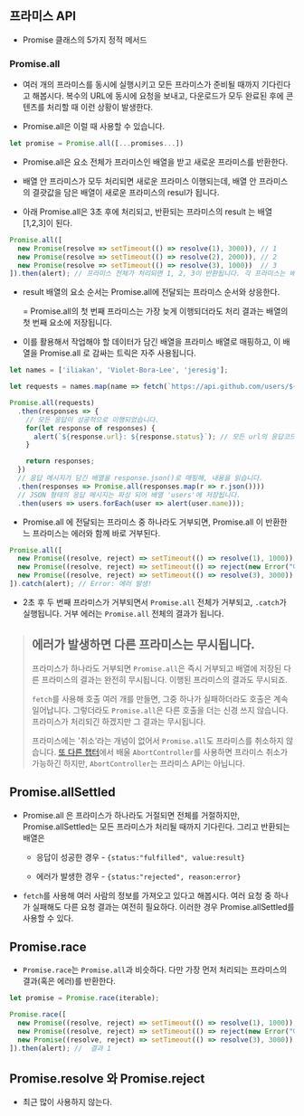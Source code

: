 ## 프라미스 API

- Promise 클래스의 5가지 정적 메서드

### Promise.all

- 여러 개의 프라미스를 동시에 실행시키고 모든 프라미스가 준비될 때까지 기다린다고 해봅시다. 복수의 URL에 동시에 요청을 보내고, 다운로드가 모두 완료된 후에 콘텐츠를 처리할 때 이런 상황이 발생한다.

- Promise.all은 이럴 때 사용할 수 있습니다.

```js
let promise = Promise.all([...promises...])
```

- Promise.all은 요소 전체가 프라미스인 배열을 받고 새로운 프라미스를 반환한다.

- 배열 안 프라미스가 모두 처리되면 새로운 프라미스 이행되는데, 배열 안 프라미스의 결괏값을 담은 배열이 새로운 프라미스의 resul가 됩니다. 

- 아래 Promise.all은 3초 후에 처리되고, 반환되는 프라미스의 result 는 배열 [1,2,3]이 된다.

```js
Promise.all([
  new Promise(resolve => setTimeout(() => resolve(1), 3000)), // 1
  new Promise(resolve => setTimeout(() => resolve(2), 2000)), // 2
  new Promise(resolve => setTimeout(() => resolve(3), 1000))  // 3
]).then(alert); // 프라미스 전체가 처리되면 1, 2, 3이 반환됩니다. 각 프라미스는 배열을 구성하는 요소가 됩니다.
```

- result 배열의 요소 순서는 Promise.all에 전달되는 프라미스 순서와 상응한다. 
  
  = Promise.all의 첫 번째 프라미스는 가장 늦게 이행되더라도 처리 결과는 배열의 첫 번째 요소에 저장됩니다. 

- 이를 활용해서 작업해야 할 데이터가 담긴 배열을 프라미스 배열로 매핑하고, 이 배열을 Promise.all 로 감싸는 트릭은 자주 사용됩니다. 

```js
let names = ['iliakan', 'Violet-Bora-Lee', 'jeresig'];

let requests = names.map(name => fetch(`https://api.github.com/users/${name}`));

Promise.all(requests)
  .then(responses => {
    // 모든 응답이 성공적으로 이행되었습니다.
    for(let response of responses) {
      alert(`${response.url}: ${response.status}`); // 모든 url의 응답코드가 200입니다.
    }

    return responses;
  })
  // 응답 메시지가 담긴 배열을 response.json()로 매핑해, 내용을 읽습니다.
  .then(responses => Promise.all(responses.map(r => r.json())))
  // JSON 형태의 응답 메시지는 파싱 되어 배열 'users'에 저장됩니다.
  .then(users => users.forEach(user => alert(user.name)));
```

- Promise.all 에 전달되는 프라미스 중 하나라도 거부되면, Promise.all 이 반환한느 프라미스는 에러와 함께 바로 거부된다.

```js
Promise.all([
  new Promise((resolve, reject) => setTimeout(() => resolve(1), 1000)),
  new Promise((resolve, reject) => setTimeout(() => reject(new Error("에러 발생!")), 2000)),
  new Promise((resolve, reject) => setTimeout(() => resolve(3), 3000))
]).catch(alert); // Error: 에러 발생!
```

- 2초 후 두 번째 프라미스가 거부되면서 `Promise.all` 전체가 거부되고, `.catch`가 실행됩니다. 거부 에러는 `Promise.all` 전체의 결과가 됩니다.

> ## 에러가 발생하면 다른 프라미스는 무시됩니다.
> 
> 프라미스가 하나라도 거부되면 `Promise.all`은 즉시 거부되고 배열에 저장된 다른 프라미스의 결과는 완전히 무시됩니다. 이행된 프라미스의 결과도 무시되죠.
> 
> `fetch`를 사용해 호출 여러 개를 만들면, 그중 하나가 실패하더라도 호출은 계속 일어납니다. 그렇더라도 `Promise.all`은 다른 호출을 더는 신경 쓰지 않습니다. 프라미스가 처리되긴 하겠지만 그 결과는 무시됩니다.
> 
> 프라미스에는 '취소’라는 개념이 없어서 `Promise.all`도 프라미스를 취소하지 않습니다. [또 다른 챕터](https://ko.javascript.info/fetch-abort)에서 배울 `AbortController`를 사용하면 프라미스 취소가 가능하긴 하지만, `AbortController`는 프라미스 API는 아닙니다.



## Promise.allSettled

- Promise.all 은 프라미스가 하나라도 거절되면 전체를 거절하지만, Promise.allSettled는 모든 프라미스가 처리될 때까지 기다린다. 그리고 반환되는 배열은 
  
  - 응답이 성공한 경우 - `{status:"fulfilled", value:result}`
  
  - 에러가 발생한 경우 - `{status:"rejected", reason:error}`

- `fetch`를 사용해 여러 사람의 정보를 가져오고 있다고 해봅시다. 여러 요청 중 하나가 실패해도 다른 요청 결과는 여전히 필요하다. 이러한 경우 Promise.allSettled를 사용할 수 있다. 



## Promise.race

- `Promise.race`는 `Promise.all`과 비슷하다. 다만 가장 먼저 처리되는 프라미스의 결과(혹은 에러)를 반환한다. 

```js
let promise = Promise.race(iterable);
```

```js
Promise.race([
  new Promise((resolve, reject) => setTimeout(() => resolve(1), 1000)),
  new Promise((resolve, reject) => setTimeout(() => reject(new Error("에러 발생!")), 2000)),
  new Promise((resolve, reject) => setTimeout(() => resolve(3), 3000))
]).then(alert); //  결과 1
```



## Promise.resolve 와 Promise.reject

- 최근 많이 사용하지 않는다. 
